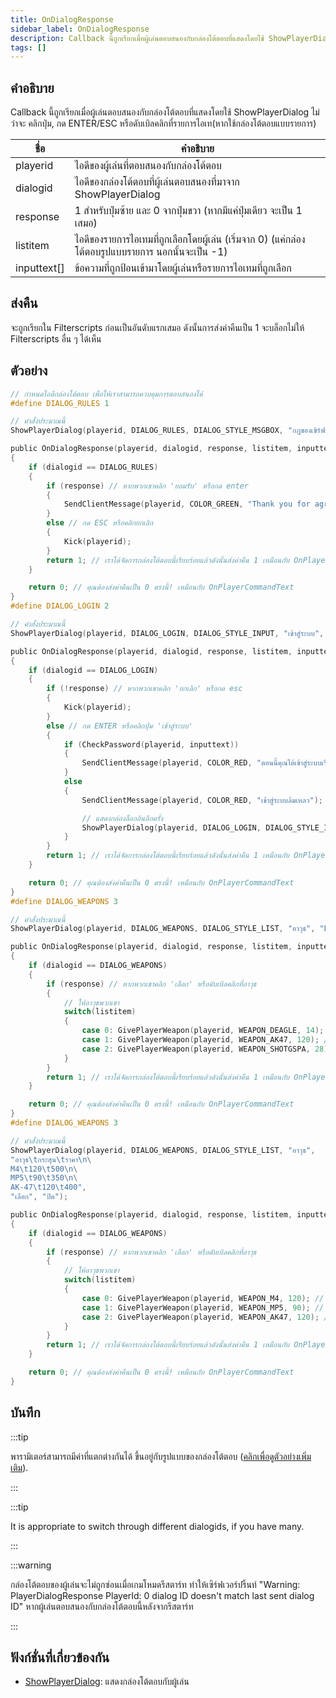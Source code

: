 ```yaml
---
title: OnDialogResponse
sidebar_label: OnDialogResponse
description: Callback นี้ถูกเรียกเมื่อผู้เล่นตอบสนองกับกล่องโต้ตอบที่แสดงโดยใช้ ShowPlayerDialog ไม่ว่าจะ คลิกปุ่ม, กด ENTER/ESC หรือดับเบิลคลิกที่รายการไอเทม (หากใช้กล่องโต้ตอบแบบรายการ)
tags: []
---
```


## คำอธิบาย

Callback นี้ถูกเรียกเมื่อผู้เล่นตอบสนองกับกล่องโต้ตอบที่แสดงโดยใช้ ShowPlayerDialog ไม่ว่าจะ คลิกปุ่ม, กด ENTER/ESC หรือดับเบิลคลิกที่รายการไอเท(หากใช้กล่องโต้ตอบแบบรายการ)

| ชื่อ        | คำอธิบาย                                                                                           |
| ----------- | -------------------------------------------------------------------------------------------------- |
| playerid    | ไอดีของผู้เล่นที่ตอบสนองกับกล่องโต้ตอบ                                                             |
| dialogid    | ไอดีของกล่องโต้ตอบที่ผู้เล่นตอบสนองที่มาจาก ShowPlayerDialog                                       |
| response    | 1 สำหรับปุ่มซ้าย และ 0 จากปุ่มขวา (หากมีแค่ปุ่มเดียว จะเป็น 1 เสมอ)                                |
| listitem    | ไอดีของรายการไอเทมที่ถูกเลือกโดยผู้เล่น (เริ่มจาก 0) (แค่กล่องโต้ตอบรูปแบบรายการ นอกนั้นจะเป็น -1) |
| inputtext[] | ข้อความที่ถูกป้อนเข้ามาโดยผู้เล่นหรือรายการไอเทมที่ถูกเลือก                                        |

## ส่งคืน

จะถูกเรียกใน Filterscripts ก่อนเป็นอันดับแรกเสมอ ดังนั้นการส่งค่าคืนเป็น 1 จะบล็อกไม่ให้ Filterscripts อื่น ๆ ได้เห็น

## ตัวอย่าง

```c
// กำหนดไอดีกล่องโต้ตอบ เพื่อให้เราสามารถควบคุมการตอบสนองได้
#define DIALOG_RULES 1

// คำสั่งประมาณนี้
ShowPlayerDialog(playerid, DIALOG_RULES, DIALOG_STYLE_MSGBOX, "กฎของเซิร์ฟเวอร์", "- ห้ามโกง\n- ห้ามสแปม\n- เคราพแอดมิน\n\nคุณยอมรับกฎเหล่านี้ไหม?", "ยอมรับ", "ไม่ยอมรับ");

public OnDialogResponse(playerid, dialogid, response, listitem, inputtext[])
{
    if (dialogid == DIALOG_RULES)
    {
        if (response) // หากพวกเขาคลิก 'ยอมรับ' หรือกด enter
        {
            SendClientMessage(playerid, COLOR_GREEN, "Thank you for agreeing to the กฎของเซิร์ฟเวอร์!");
        }
        else // กด ESC หรือคลิกยกเลิก
        {
            Kick(playerid);
        }
        return 1; // เราได้จัดการกล่องโต้ตอบนี้เรียบร้อยแล้วดังนั้นส่งค่าคืน 1 เหมือนกับ OnPlayerCommandText
    }

    return 0; // คุณต้องส่งค่าคืนเป็น 0 ตรงนี้! เหมือนกับ OnPlayerCommandText
}
#define DIALOG_LOGIN 2

// คำสั่งประมาณนี้
ShowPlayerDialog(playerid, DIALOG_LOGIN, DIALOG_STYLE_INPUT, "เข้าสู่ระบบ", "โปรดป้อนรหัสผ่านของคุณ:", "เข้าสู่ระบบ", "ยกเลิก");

public OnDialogResponse(playerid, dialogid, response, listitem, inputtext[])
{
    if (dialogid == DIALOG_LOGIN)
    {
        if (!response) // หากพวกเขาคลิก 'ยกเลิก' หรือกด esc
        {
            Kick(playerid);
        }
        else // กด ENTER หรือคลิกปุ่ม 'เข้าสู่ระบบ'
        {
            if (CheckPassword(playerid, inputtext))
            {
                SendClientMessage(playerid, COLOR_RED, "ตอนนี้คุณได้เข้าสู่ระบบเรียบร้อยแล้ว!");
            }
            else
            {
                SendClientMessage(playerid, COLOR_RED, "เข้าสู่ระบบล้มเหลว");

                // แสดงกล่องล็อกอินอีกครั้ง
                ShowPlayerDialog(playerid, DIALOG_LOGIN, DIALOG_STYLE_INPUT, "เข้าสู่ระบบ", "โปรดป้อนรหัสผ่านของคุณ:", "เข้าสู่ระบบ", "ยกเลิก");
            }
        }
        return 1; // เราได้จัดการกล่องโต้ตอบนี้เรียบร้อยแล้วดังนั้นส่งค่าคืน 1 เหมือนกับ OnPlayerCommandText
    }

    return 0; // คุณต้องส่งค่าคืนเป็น 0 ตรงนี้! เหมือนกับ OnPlayerCommandText
}
#define DIALOG_WEAPONS 3

// คำสั่งประมาณนี้
ShowPlayerDialog(playerid, DIALOG_WEAPONS, DIALOG_STYLE_LIST, "อาวุธ", "Desert Eagle\nAK-47\nCombat Shotgun", "เลือก", "ปิด");

public OnDialogResponse(playerid, dialogid, response, listitem, inputtext[])
{
    if (dialogid == DIALOG_WEAPONS)
    {
        if (response) // หากพวกเขาคลิก 'เลือก' หรือดับเบิลคลิกที่อาวุธ
        {
            // ให้อาวุธพวกเขา
            switch(listitem)
            {
                case 0: GivePlayerWeapon(playerid, WEAPON_DEAGLE, 14); // ให้ desert eagle พวกเขา
                case 1: GivePlayerWeapon(playerid, WEAPON_AK47, 120); // ให้ AK-47 พวกเขา
                case 2: GivePlayerWeapon(playerid, WEAPON_SHOTGSPA, 28); // ให้ Combat Shotgun พวกเขา
            }
        }
        return 1; // เราได้จัดการกล่องโต้ตอบนี้เรียบร้อยแล้วดังนั้นส่งค่าคืน 1 เหมือนกับ OnPlayerCommandText
    }

    return 0; // คุณต้องส่งค่าคืนเป็น 0 ตรงนี้! เหมือนกับ OnPlayerCommandText
}
#define DIALOG_WEAPONS 3

// คำสั่งประมาณนี้
ShowPlayerDialog(playerid, DIALOG_WEAPONS, DIALOG_STYLE_LIST, "อาวุธ",
"อาวุธ\tกระสุน\tราคา\n\
M4\t120\t500\n\
MP5\t90\t350\n\
AK-47\t120\t400",
"เลือก", "ปิด");

public OnDialogResponse(playerid, dialogid, response, listitem, inputtext[])
{
    if (dialogid == DIALOG_WEAPONS)
    {
        if (response) // หากพวกเขาคลิก 'เลือก' หรือดับเบิลคลิกที่อาวุธ
        {
            // ให้อาวุธพวกเขา
            switch(listitem)
            {
                case 0: GivePlayerWeapon(playerid, WEAPON_M4, 120); // ให้ M4 พวกเขา
                case 1: GivePlayerWeapon(playerid, WEAPON_MP5, 90); // ให้ MP5 พวกเขา
                case 2: GivePlayerWeapon(playerid, WEAPON_AK47, 120); // ให้ AK-47 พวกเขา
            }
        }
        return 1; // เราได้จัดการกล่องโต้ตอบนี้เรียบร้อยแล้วดังนั้นส่งค่าคืน 1 เหมือนกับ OnPlayerCommandText
    }

    return 0; // คุณต้องส่งค่าคืนเป็น 0 ตรงนี้! เหมือนกับ OnPlayerCommandText
}
```

## บันทึก

:::tip

พารามิเตอร์สามารถมีค่าที่แตกต่างกันได้ ขึ้นอยู่กับรูปแบบของกล่องโต้ตอบ ([คลิกเพื่อดูตัวอย่างเพิ่มเติม](../resources/dialogstyles.md)).

:::

:::tip

It is appropriate to switch through different dialogids, if you have many.

:::

:::warning

กล่องโต้ตอบของผู้เล่นจะไม่ถูกซ่อนเมื่อเกมโหมดรีสตาร์ท ทำให้เซิร์ฟเวอร์ปริ้นท์ "Warning: PlayerDialogResponse PlayerId: 0 dialog ID doesn't match last sent dialog ID" หากผู้เล่นตอบสนองกับกล่องโต้ตอบนี้หลังจากรีสตาร์ท

:::

## ฟังก์ชั่นที่เกี่ยวข้องกัน

- [ShowPlayerDialog](../../scripting/functions/ShowPlayerDialog.md): แสดงกล่องโต้ตอบกับผู้เล่น
